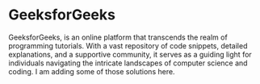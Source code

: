 # GeeksforGeeks
GeeksforGeeks,  is an online platform that transcends the realm of programming tutorials. With a vast repository of code snippets, detailed explanations, and a supportive community, it serves as a guiding light for individuals navigating the intricate landscapes of computer science and coding. I am adding some of those solutions here.
